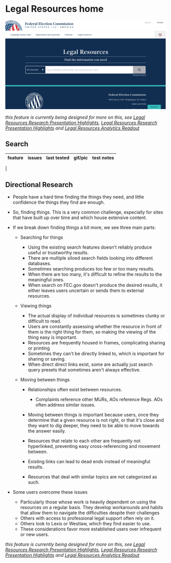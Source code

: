 # Legal Resources home

![Image of legal resource landing](assets/legal_resources_landing.png)

_this feature is currently being designed_ _for more on this, see [Legal Resources Research Presentation Highlights](../directional_research/legal_research_highlights_presentation.pdf), [Legal Resources Research Presentation Highlights](../directional_research/legal_resources_workshop_notes.pdf) and [Legal Resources Analytics Readout](../directional_research/legal_resources_analytics_read_out.pdf)_

## Search

feature | issues | last tested | gif/pic | test notes
:------ | :----- | :---------- | :------ | :---------
|

## Directional Research

- People have a hard time finding the things they need, and little confidence the things they find are enough.
- So, finding things. This is a very common challenge, especially for sites that have built up over time and which house extensive content.
- If we break down finding things a bit more, we see three main parts:

  - Searching for things

    - Using the existing search features doesn't reliably produce useful or trustworthy results.
    - There are multiple siloed search fields looking into different databases.
    - Sometimes searching produces too few or too many results.
    - When there are too many, it's difficult to refine the results to the meaningful ones.
    - When search on FEC.gov doesn't produce the desired results, it either leaves users uncertain or sends them to external resources.

  - Viewing things

    - The actual display of individual resources is sometimes clunky or difficult to read.
    - Users are constantly assessing whether the resource in front of them is the right thing for them, so making the viewing of the thing easy is important.
    - Resources are frequently housed in frames, complicating sharing or printing
    - Sometimes they can't be directly linked to, which is important for sharing or saving.
    - When direct direct links exist, some are actually just search query presets that sometimes aren't always effective.

  - Moving between things

    - Relationships often exist between resources.

      - Complaints reference other MURs, AOs reference Regs. AOs often address similar issues.

    - Moving between things is important because users, once they determine that a given resource is not right, or that it's close and they want to dig deeper, they need to be able to move towards the answer easily.

    - Resources that relate to each other are frequently not hyperlinked, preventing easy cross-referencing and movement between.
    - Existing links can lead to dead ends instead of meaningful results.
    - Resources that deal with similar topics are not categorized as such.

- Some users overcome these issues

  - Particularly those whose work is heavily dependent on using the resources on a regular basis. They develop workarounds and habits that allow them to navigate the difficulties despite their challenges
  - Others with access to professional legal support often rely on it.
  - Others look to Lexis or Westlaw, which they find easier to use.
  - These considerations favor more established users over infrequent or new users.

_this feature is currently being designed_ _for more on this, see [Legal Resources Research Presentation Highlights](../directional_research/legal_research_highlights_presentation.pdf), [Legal Resources Research Presentation Highlights](../directional_research/legal_resources_workshop_notes.pdf) and [Legal Resources Analytics Readout](../directional_research/legal_resources_analytics_read_out.pdf)_

